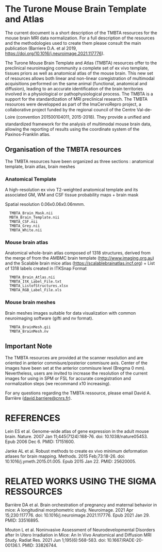 # The Turone Mouse Brain Template and Atlas

The current document is a short description of the TMBTA resources for the mouse brain MRI data normalization. For a full description of the resources and the methodologies used to create them please consult the main publication (Barriere D.A. et al 2019, https://doi.org/10.1016/j.neuroimage.2021.117776).


The Turone Mouse Brain Template and Atlas (TMBTA) resources offer to the preclinical neuroimaging community a complete set of ex vivo template, tissues priors as well as anatomical atlas of the mouse brain. This new set of resources allows both linear and non-linear coregistration of multimodal acquisitions performed on the same animal (functional, anatomical and diffusion), leading to an accurate identification of the brain territories involved in a physiological or pathophysiological process. The TMBTA is a support for the standardization of MRI preclinical research. The TMBTA resources  were developped as part of the ImaCervoRepro project, a collaborative project funded by the regional council of the Centre Val-de-Loire (convention 201500104011, 2015-2018). They provide a unified and standardized framework for the analysis of multimodal mouse brain data, allowing the reporting of results using the coordinate system of the Paxinos-Franklin atlas. 

## Organisation of the TMBTA resources
The TMBTA resources have been organized as three sections : anatomical template, brain atlas, brain meshes

  ### Anatomical Template
A high-resolution ex vivo T2-weighted anatomical template and its associated GM, WM and CSF tissue probability maps + brain mask

Spatial resolution 0.06x0.06x0.06mmm.

      TMBTA_Brain_Mask.nii
      MBTA_Brain_Template.nii
      TMBTA_CSF.nii
      TMBTA_Grey.nii
      TMBTA_White.nii

  ### Mouse brain atlas
Anatomical whole-brain atlas composed of 1318 structures, derived from the merge of from the AMBMC brain template (http://www.imaging.org.au) and the Scalable brain mice atlas (https://scalablebrainatlas.incf.org) + List of 1318 labels created in ITKSnap Format

      TMBTA_Brain_Atlas.nii
      TMBTA_ItK_Label_File.txt
      TMBTA_ListofStructures.xlsx
      TMBTA_RGB_Label_File.xls

  ### Mouse brain meshes
Brain meshes images suitable for data visualization with common neuroimaging software (gifti and nv format).

      TMBTA_BrainMesh.gii
      TMBTA_BrainMesh.nv

## Important Note
The TMBTA resources are provided at the scanner resolution and are oriented in anterior commisure/posterior commisure axis. Center of the images have been set at the anterior commisure level (Bregma 0 mm). Nevertheless, users are invited to increase the resolution of the current images for using in SPM or FSL for accurate coregistration and normalization steps (we recommand x10 increasing).

For any questions regarding the TMBTA ressource, please email David A. Barrière (david.barriere@cnrs.fr).

# REFERENCES
Lein ES et al. Genome-wide atlas of gene expression in the adult mouse brain. Nature. 2007 Jan 11;445(7124):168-76. doi: 10.1038/nature05453. Epub 2006 Dec 6. PMID: 17151600.

Janke AL et al. Robust methods to create ex vivo minimum deformation atlases for brain mapping. Methods. 2015 Feb;73:18-26. doi: 10.1016/j.ymeth.2015.01.005. Epub 2015 Jan 22. PMID: 25620005. 
# RELATED WORKS USING THE SIGMA RESSOURCES
Barrière DA et al. Brain orchestration of pregnancy and maternal behavior in mice: A longitudinal morphometric study. Neuroimage. 2021 Apr 15;230:117776. doi: 10.1016/j.neuroimage.2021.117776. Epub 2021 Jan 29. PMID: 33516895.

Mouton L et al. Noninvasive Assessment of Neurodevelopmental Disorders after In Utero Irradiation in Mice: An In Vivo Anatomical and Diffusion MRI Study. Radiat Res. 2021 Jun 1;195(6):568-583. doi: 10.1667/RADE-20-00136.1. PMID: 33826744.
